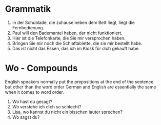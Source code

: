 
# Grammatik

1) In der Schublade, die zuhause neben dem Bett liegt, liegt die Fernbedienung.
2) Paul will den Bademantel haben, der nicht funktioniert.
3) Hier ist die Telefonkarte, die Sie mir versprochen haben.
4) Bringen Sie mir noch die Schlaftablette, die sie mir bestellt habe.
5) Das ist nicht das Essen, das ich im Kiosk für dich gekauft habe.

# Wo - Compounds

English speakers normally put the prepositions at the end of the sentence but other than the word order German and English are essentially the same when it comes to word order.


1) Wo hast du gesagt?
2) Wo verstehe ich dich so schlecht?
3) Lisa, wo kannst du nicht ein bisschen lauter sprechen?
4) Wo sagst du?


